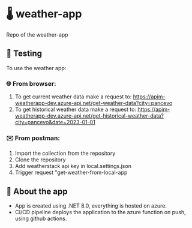 # 🌡️ weather-app

Repo of the weather-app

## 🧪 Testing

To use the weather app:

### 🌐 From browser:
  1. To get current weather data make a request to: https://apim-weatherapp-dev.azure-api.net/get-weather-data?city=pancevo
  2. To get historical weather data make a request to: https://apim-weatherapp-dev.azure-api.net/get-historical-weather-data?city=pancevo&date=2023-01-01

### ✉️ From postman:
  1. Import the collection from the repository
  2. Clone the repository
  3. Add weatherstack api key in local.settings.json
  4. Trigger request "get-weather-from-local-app

## 📔 About the app
  - App is created using .NET 8.0, everything is hosted on azure.
  - CI/CD pipeline deploys the application to the azure function on push, using github actions.
